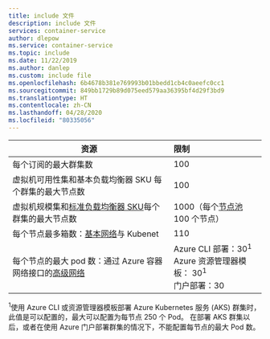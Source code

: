 ```yaml
---
title: include 文件
description: include 文件
services: container-service
author: dlepow
ms.service: container-service
ms.topic: include
ms.date: 11/22/2019
ms.author: danlep
ms.custom: include file
ms.openlocfilehash: 6b4678b381e769993b01bbedd1cb4c0aeefc0cc1
ms.sourcegitcommit: 849bb1729b89d075eed579aa36395bf4d29f3bd9
ms.translationtype: HT
ms.contentlocale: zh-CN
ms.lasthandoff: 04/28/2020
ms.locfileid: "80335056"
---
```

| 资源 | 限制 |
| --- | :--- |
| 每个订阅的最大群集数 | 100 |
| 虚拟机可用性集和基本负载均衡器 SKU 每个群集的最大节点数  | 100 |
| 虚拟机规模集和[标准负载均衡器 SKU][standard-load-balancer]每个群集的最大节点数 | 1000（每个[节点池][node-pool]100 个节点） |
| 每个节点最多箱数：[基本网络][basic-networking]与 Kubenet | 110 |
| 每个节点的最大 pod 数：通过 Azure 容器网络接口的[高级网络][advanced-networking] | Azure CLI 部署：30<sup>1</sup><br />Azure 资源管理器模板： 30<sup>1</sup><br />门户部署：30 |

<sup>1</sup>使用 Azure CLI 或资源管理器模板部署 Azure Kubernetes 服务 (AKS) 群集时，此值是可以配置的，最大可以配置为每节点 250 个 Pod。 在部署 AKS 群集以后，或者在使用 Azure 门户部署群集的情况下，不能配置每节点的最大 Pod 数。<br />

<!-- LINKS - Internal -->
[basic-networking]: ../articles/aks/concepts-network.md#kubenet-basic-networking
[advanced-networking]: ../articles/aks/concepts-network.md#azure-cni-advanced-networking
[standard-load-balancer]: ../articles/load-balancer/load-balancer-standard-overview.md
[node-pool]: ../articles/aks/use-multiple-node-pools.md

<!-- LINKS - External -->
[azure-support]: https://ms.portal.azure.com/#blade/Microsoft_Azure_Support/HelpAndSupportBlade/newsupportrequest
